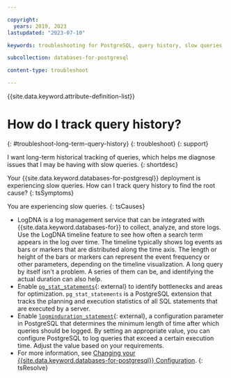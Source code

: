 ```yaml
---

copyright:
  years: 2019, 2023
lastupdated: "2023-07-10"

keywords: troubleshooting for PostgreSQL, query history, slow queries

subcollection: databases-for-postgresql

content-type: troubleshoot

---
```


{{site.data.keyword.attribute-definition-list}}

# How do I track query history?
{: #troubleshoot-long-term-query-history}
{: troubleshoot}
{: support}

I want long-term historical tracking of queries, which helps me diagnose issues that I may be having with slow queries.
{: shortdesc}

Your {{site.data.keyword.databases-for-postgresql}} deployment is experiencing slow queries. How can I track query history to find the root cause?
{: tsSymptoms}

You are experiencing slow queries.
{: tsCauses}

- LogDNA is a log management service that can be integrated with {{site.data.keyword.databases-for}} to collect, analyze, and store logs. Use the LogDNA timeline feature to see how often a search term appears in the log over time. The timeline typically shows log events as bars or markers that are distributed along the time axis. The length or height of the bars or markers can represent the event frequency or other parameters, depending on the timeline visualization. A long query by itself isn't a problem. A series of them can be, and identifying the actual duration can also help.
- Enable [`pg_stat_statements`](https://www.postgresql.org/docs/14/pgstatstatements.html){: external} to identify bottlenecks and areas for optimization. `pg_stat_statements` is a PostgreSQL extension that tracks the planning and execution statistics of all SQL statements that are executed by a server.
- Enable [`logminduration_statement`](https://www.postgresql.org/docs/14/runtime-config-logging.html){: external}, a configuration parameter in PostgreSQL that determines the minimum length of time after which queries should be logged. By setting an appropriate value, you can configure PostgreSQL to log queries that exceed a certain execution time. Adjust the value based on your requirements.
- For more information, see [Changing your {{site.data.keyword.databases-for-postgresql}} Configuration](/docs/databases-for-postgresql?topic=databases-for-postgresql-changing-configuration).
{: tsResolve}
